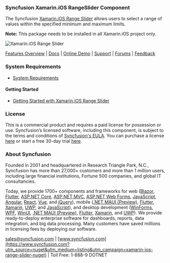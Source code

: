 ### Syncfusion Xamarin.iOS RangeSlider Component
The Syncfusion [Xamarin.iOS Range Slider](https://www.syncfusion.com/xamarin-ios-ui-controls/range-slider?utm_source=nuget&utm_medium=listing&utm_campaign=xamarin-ios-range-slider-nuget) allows users to select a range of values within the specified minimum and maximum limits.

**Note:** This package needs to be installed in all Xamarin.iOS project only.

![Xamarin.iOS Range Slider](https://cdn.syncfusion.com/nuget-readme/xamarin/xamarin_ios_rangeslider.png)

[Features Overview](https://www.syncfusion.com/xamarin-ios-ui-controls/range-slider?utm_source=nuget&utm_medium=listing&utm_campaign=xamarin-ios-range-slider-nuget) | [Docs](	https://help.syncfusion.com/xamarin-ios/sfrangeslider/getting-started?utm_source=nuget&utm_medium=listing&utm_campaign=xamarin-ios-range-slider-nuget) | [Online Demo](https://github.com/syncfusion/xamarin-demos?utm_source=nuget&utm_medium=listing&utm_campaign=xamarin-ios-range-slider-nuget) | [Support](https://www.syncfusion.com/support/directtrac/incidents/newincident?utm_source=nuget&utm_medium=listing&utm_campaign=xamarin-ios-range-slider-nuget) | [Forums](https://www.syncfusion.com/forums/xamarin.ios?utm_source=nuget&utm_medium=listing&utm_campaign=xamarin-ios-range-slider-nuget) | [Feedback](https://www.syncfusion.com/feedback/xamarin-ios?utm_source=nuget&utm_medium=listing&utm_campaign=xamarin-ios-range-slider-nuget)

### System Requirements

* [System Requirements](https://help.syncfusion.com/xamarin-ios/installation-and-upgrade/system-requirements?utm_source=nuget&utm_medium=listing&utm_campaign=xamarin-ios-range-slider-nuget)

#### Getting Started

* [Getting Started with Xamarin.iOS Range Slider](https://help.syncfusion.com/xamarin-ios/sfrangeslider/getting-started?utm_source=nuget&utm_medium=listing&utm_campaign=xamarin-ios-range-slider-nuget)

### License

This is a commercial product and requires a paid license for possession or use. Syncfusion’s licensed software, including this component, is subject to the terms and conditions of [Syncfusion's EULA](https://www.syncfusion.com/eula/es/?utm_source=nuget&utm_medium=listing&utm_campaign=xamarin-ios-range-slider-nuget). You can purchase a license [here](https://www.syncfusion.com/sales/products?utm_source=nuget&utm_medium=listing&utm_campaign=xamarin-ios-range-slider-nuget) or start a free 30-day trial [here](https://www.syncfusion.com/account/manage-trials/start-trials?utm_source=nuget&utm_medium=listing&utm_campaign=xamarin-ios-range-slider-nuget).

### About Syncfusion

Founded in 2001 and headquartered in Research Triangle Park, N.C., Syncfusion has more than 27,000+ customers and more than 1 million users, including large financial institutions, Fortune 500 companies, and global IT consultancies.
 
Today, we provide 1700+ components and frameworks for web ([Blazor](https://www.syncfusion.com/blazor-components?utm_source=nuget&utm_medium=listing&utm_campaign=xamarin-ios-range-slider-nuget), [Flutter](https://www.syncfusion.com/flutter-widgets?utm_source=nuget&utm_medium=listing&utm_campaign=xamarin-ios-range-slider-nuget), [ASP.NET Core](https://www.syncfusion.com/aspnet-core-ui-controls?utm_source=nuget&utm_medium=listing&utm_campaign=xamarin-ios-range-slider-nuget), [ASP.NET MVC](https://www.syncfusion.com/aspnet-mvc-ui-controls?utm_source=nuget&utm_medium=listing&utm_campaign=xamarin-ios-range-slider-nuget), [ASP.NET Web Forms](https://www.syncfusion.com/jquery/aspnet-webforms-ui-controls?utm_source=nuget&utm_medium=listing&utm_campaign=xamarin-ios-range-slider-nuget), [JavaScript](https://www.syncfusion.com/javascript-ui-controls?utm_source=nuget&utm_medium=listing&utm_campaign=xamarin-ios-range-slider-nuget), [Angular](https://www.syncfusion.com/angular-ui-components?utm_source=nuget&utm_medium=listing&utm_campaign=xamarin-ios-range-slider-nuget), [React](https://www.syncfusion.com/react-ui-components?utm_source=nuget&utm_medium=listing&utm_campaign=xamarin-ios-range-slider-nuget), [Vue](https://www.syncfusion.com/vue-ui-components?utm_source=nuget&utm_medium=listing&utm_campaign=xamarin-ios-range-slider-nuget), and [jQuery](https://www.syncfusion.com/jquery-ui-widgets?utm_source=nuget&utm_medium=listing&utm_campaign=xamarin-ios-range-slider-nuget)), mobile ([.NET MAUI (Preview)](https://www.syncfusion.com/maui-controls?utm_source=nuget&utm_medium=listing&utm_campaign=xamarin-ios-range-slider-nuget), [Flutter](https://www.syncfusion.com/flutter-widgets?utm_source=nuget&utm_medium=listing&utm_campaign=xamarin-ios-range-slider-nuget), [Xamarin](https://www.syncfusion.com/xamarin-ui-controls?utm_source=nuget&utm_medium=listing&utm_campaign=xamarin-ios-range-slider-nuget), [UWP](https://www.syncfusion.com/uwp-ui-controls?utm_source=nuget&utm_medium=listing&utm_campaign=xamarin-ios-range-slider-nuget), and [JavaScript](https://www.syncfusion.com/javascript-ui-controls?utm_source=nuget&utm_medium=listing&utm_campaign=xamarin-ios-range-slider-nuget)), and desktop development ([WinForms](https://www.syncfusion.com/winforms-ui-controls?utm_source=nuget&utm_medium=listing&utm_campaign=xamarin-ios-range-slider-nuget), [WPF](https://www.syncfusion.com/wpf-controls?utm_source=nuget&utm_medium=listing&utm_campaign=xamarin-ios-range-slider-nuget), [WinUI](https://www.syncfusion.com/winui-controls?utm_source=nuget&utm_medium=listing&utm_campaign=xamarin-ios-range-slider-nuget), [.NET MAUI (Preview)](https://www.syncfusion.com/maui-controls?utm_source=nuget&utm_medium=listing&utm_campaign=xamarin-ios-range-slider-nuget), [Flutter](https://www.syncfusion.com/flutter-widgets?utm_source=nuget&utm_medium=listing&utm_campaign=xamarin-ios-range-slider-nuget), [Xamarin](https://www.syncfusion.com/xamarin-ui-controls?utm_source=nuget&utm_medium=listing&utm_campaign=xamarin-ios-range-slider-nuget), and [UWP](https://www.syncfusion.com/uwp-ui-controls?utm_source=nuget&utm_medium=listing&utm_campaign=xamarin-ios-range-slider-nuget)). We provide ready-to-deploy enterprise software for dashboards, reports, data integration, and big data processing. Many customers have saved millions in licensing fees by deploying our software.

[sales@syncfusion.com](mailto:sales@syncfusion.com?Subject=Syncfusion%20Xamarin.iOS%20RangeSlider-%20NuGet) | [www.syncfusion.com](https://www.syncfusion.com?utm_source=nuget&utm_medium=listing&utm_campaign=xamarin-ios-range-slider-nuget) | Toll Free: 1-888-9 DOTNET


     
